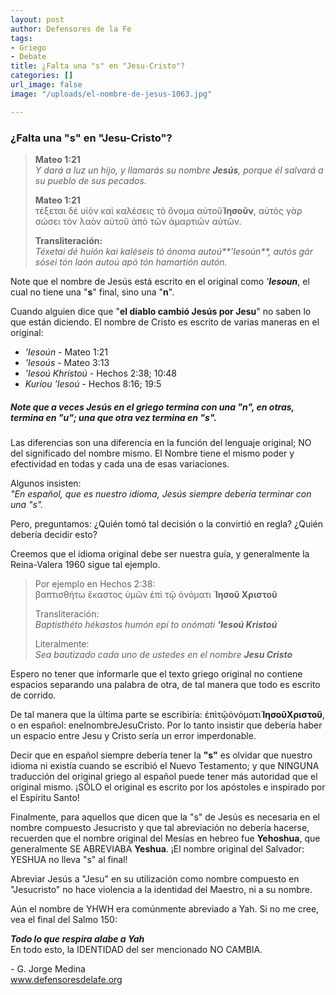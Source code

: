 ```yaml
---
layout: post
author: Defensores de la Fe
tags:
- Griego
- Debate
title: ¿Falta una "s" en "Jesu-Cristo"?
categories: []
url_image: false
image: "/uploads/el-nombre-de-jesus-1063.jpg"

---
```

### ¿Falta una "s" en "Jesu-Cristo"?

> **Mateo 1:21**  
> _Y dará a luz un hijo, y llamarás su nombre **Jesús**, porque él salvará a su pueblo de sus pecados._  
>   
> **Mateo 1:21**  
> τέξεται δὲ υἱὸν καὶ καλέσεις τὸ ὄνομα αὐτοῦ**Ἰησοῦν**, αὐτὸς γὰρ σώσει τὸν λαὸν αὐτοῦ ἀπὸ τῶν ἁμαρτιῶν αὐτῶν.  
>   
> **Transliteración:**  
> _Téxetai dé huión kai kaléseis tó ónoma autoú**'Iesoún**, autós gár sósei tón laón autoú apó tón hamartión autón._

Note que el nombre de Jesús está escrito en el original como _'**Iesoun**_, el cual no tiene una "**s**" final, sino una "**n**".  
  
Cuando alguien dice que "**el diablo cambió Jesús por Jesu**" no saben lo que están diciendo. El nombre de Cristo es escrito de varias maneras en el original:

* _'Iesoún_ - Mateo 1:21
* _'Iesoús_ - Mateo 3:13 
* _'Iesoú Khristoú_ - Hechos 2:38; 10:48
* _Kuríou 'Iesoú_ - Hechos 8:16; 19:5

##### **Note que a veces Jesús en el griego termina con una _"n"_, en otras, termina en _"u"_; una que otra vez termina en _"s"_.** 

Las diferencias son una diferencia en la función del lenguaje original; NO del significado del nombre mismo. El Nombre tiene el mismo poder y efectividad en todas y cada una de esas variaciones.  
  
Algunos insisten:  
_"En español, que es nuestro idioma, Jesús siempre debería terminar con una "s"._

Pero, preguntamos: ¿Quién tomó tal decisión o la convirtió en regla? ¿Quién debería decidir esto?

Creemos que el idioma original debe ser nuestra guía, y generalmente la Reina-Valera 1960 sigue tal ejemplo.

> Por ejemplo en Hechos 2:38:  
> βαπτισθήτω ἕκαστος ὑμῶν ἐπὶ τῷ ὀνόματι **Ἰησοῦ Χριστοῦ**  
>   
> Transliteración:  
> _Baptisthéto hékastos humón epí to onómati **'Iesoú Kristoú**_  
>   
> Literalmente:  
> _Sea bautizado cada uno de ustedes en el nombre **Jesu Cristo**_

  
Espero no tener que informarle que el texto griego original no contiene espacios separando una palabra de otra, de tal manera que todo es escrito de corrido.

De tal manera que la última parte se escribiría: ἐπὶτῷὀνόματι**ἸησοῦΧριστοῦ**, o en español: enelnombreJesuCristo. Por lo tanto insistir que debería haber un espacio entre Jesu y Cristo sería un error imperdonable.  
  
Decir que en español siempre debería tener la **"s"** es olvidar que nuestro idioma ni existía cuando se escribió el Nuevo Testamento; y que NINGUNA traducción del original griego al español puede tener más autoridad que el original mismo. ¡SÓLO el original es escrito por los apóstoles e inspirado por el Espíritu Santo!  
  
Finalmente, para aquellos que dicen que la "s" de Jesús es necesaria en el nombre compuesto Jesucristo y que tal abreviación no debería hacerse, recuerden que el nombre original del Mesías en hebreo fue **Yehoshua**, que generalmente SE ABREVIABA **Yeshua**. ¡El nombre original del Salvador: YESHUA no lleva "s" al final!  
  
Abreviar Jesús a "Jesu" en su utilización como nombre compuesto en "Jesucristo" no hace violencia a la identidad del Maestro, ni a su nombre.

Aún el nombre de YHWH era comúnmente abreviado a Yah. Si no me cree, vea el final del Salmo 150:  
  
**_Todo lo que respira alabe a Yah_**  
En todo esto, la IDENTIDAD del ser mencionado NO CAMBIA.  
  
\- G. Jorge Medina  
www.defensoresdelafe.org